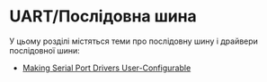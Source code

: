# UART/Послідовна шина

У цьому розділі містяться теми про послідовну шину і драйвери послідовної шини:

- [Making Serial Port Drivers User-Configurable](../uart/user_configurable_serial_driver.md)
